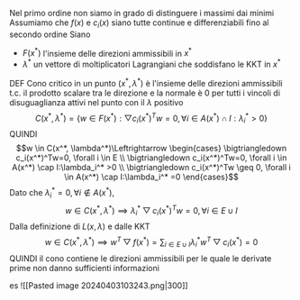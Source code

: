 Nel primo ordine non siamo in grado di distinguere i massimi dai minimi
Assumiamo che $f(x)$ e $c_i(x)$ siano tutte continue e differenziabili fino al secondo ordine
Siano
- $F(x^*)$ l'insieme delle direzioni ammissibili in $x^*$
- $\lambda^*$ un vettore di moltiplicatori Lagrangiani che soddisfano le KKT in $x^*$

DEF Cono critico in un punto $(x^*, \lambda^*)$ è l'insieme delle direzioni ammissibili t.c. il prodotto scalare tra le direzione e la normale è 0 per tutti i vincoli di disuguaglianza attivi nel punto con il $\lambda$ positivo
$$C(x^*, \lambda^*) = \{w \in F(x^*):\bigtriangledown c_i(x^*)^Tw=0, \forall i \in A(x^*) \cap I : \lambda_i^* >0  \}$$
QUINDI
$$w \in C(x^*, \lambda^*)\Leftrightarrow \begin{cases}
\bigtriangledown c_i(x^*)^Tw=0, \forall i \in E \\
\bigtriangledown c_i(x^*)^Tw=0, \forall i \in A(x^*) \cap I:\lambda_i^* >0 \\
\bigtriangledown c_i(x^*)^Tw \geq 0, \forall i \in A(x^*) \cap I:\lambda_i^* =0 
\end{cases}$$
Dato che $\lambda_i^*=0, \forall i \notin A(x^*)$,
$$w \in C(x^*, \lambda^*) \implies \lambda_i^*\bigtriangledown c_i(x^*)^Tw=0, \forall i \in E \cup I$$
Dalla definizione di $L(x, \lambda)$ e dalle KKT
$$w \in C(x^*, \lambda^*) \implies w^T\bigtriangledown f(x^*) = \sum_{i \in E \cup I} \lambda_i^*w^T\bigtriangledown c_i(x^*)=0$$
QUINDI il cono contiene le direzioni ammissibili per le quale le derivate prime non danno sufficienti informazioni

es
![[Pasted image 20240403103243.png|300]]
